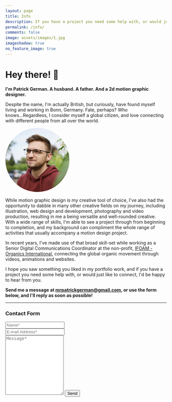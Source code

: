 ```yaml
---
layout: page
title: Info
description: If you have a project you need some help with, or would just like to connect, I'd be happy to hear from you.
permalink: /info/
comments: false
image: assets/images/1.jpg
imageshadow: true
no_feature_image: true
---
```



<h1>Hey there! 👋</h1>
<div class="row d-flex align-items-center mb-0">
  <div class="col-md-9">
    <p>
    <strong>I'm Patrick German. A husband. A father. And a 2d motion graphic designer.</strong>
    </p>
    <p>
      Despite the name, I'm actually British, but curiously, have found myself living and working in Bonn, Germany. Fate, perhaps? Who knows...Regardless, I consider myself a global citizen, and love connecting with different people from all over the world.
    </p>
  </div>
  <div class="col-md-3">
    <img style="border-radius: 50%; width:200px; max-width: 100%; text-align:center;" src="/assets/images/about/pg_profile.jpg" />
  </div>
</div>
<p class="mt-0">
While motion graphic design is my creative tool of choice, I've also had the opportunity to dabble in many other creative fields on my journey, including illustration, web design and development, photography and video production, resulting in me a being versatile and well-rounded creative. With a wide range of skills, I'm able to see a project through from beginning to completion, and my background can compliment the whole range of activities that usually accompany a motion design project.
</p>

In recent years, I've made use of that broad skill-set while working as a Senior Digital Communications Coordinator at the non-profit, <a href="https://ifoam.bio" target="_blank">IFOAM - Organics International</a>, connecting the global organic movement through videos, animations and websites.

I hope you saw something you liked in my portfolio work, and if you have a project you need some help with, or would just like to connect, I'd be happy to hear from you.

**Send me a message at [mrpatrickgerman@gmail.com](mailto:mrpatrickgerman@gmail.com), or use the form below, and I'll reply as soon as possible!**

<hr>

<h3>Contact Form</h3>

<form action="https://formspree.io/f/xqkggpwa" method="POST">    
<div class="form-group row">
<div class="col-md-6">
<input class="form-control" type="text" name="name" placeholder="Name*" required>
</div>
<div class="col-md-6">
<input class="form-control" type="email" name="_replyto" placeholder="E-mail Address*" required>
</div>
</div>
<textarea rows="12" class="form-control mb-3" name="message" placeholder="Message*" required></textarea>    
<input class="btn btn-dark" type="submit" value="Send">
</form>
